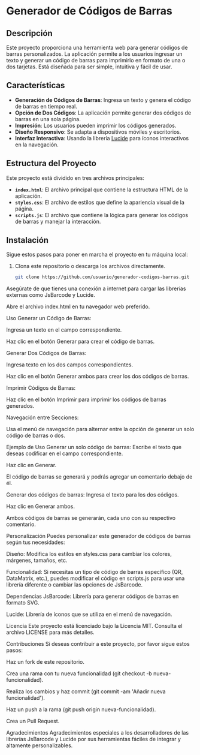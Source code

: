 # Generador de Códigos de Barras

## Descripción

Este proyecto proporciona una herramienta web para generar códigos de barras personalizados. La aplicación permite a los usuarios ingresar un texto y generar un código de barras para imprimirlo en formato de una o dos tarjetas. Está diseñada para ser simple, intuitiva y fácil de usar.

## Características

- **Generación de Códigos de Barras**: Ingresa un texto y genera el código de barras en tiempo real.
- **Opción de Dos Códigos**: La aplicación permite generar dos códigos de barras en una sola página.
- **Impresión**: Los usuarios pueden imprimir los códigos generados.
- **Diseño Responsivo**: Se adapta a dispositivos móviles y escritorios.
- **Interfaz Interactiva**: Usando la librería [Lucide](https://lucide.dev/) para íconos interactivos en la navegación.

## Estructura del Proyecto

Este proyecto está dividido en tres archivos principales:

- **`index.html`**: El archivo principal que contiene la estructura HTML de la aplicación.
- **`styles.css`**: El archivo de estilos que define la apariencia visual de la página.
- **`scripts.js`**: El archivo que contiene la lógica para generar los códigos de barras y manejar la interacción.

## Instalación

Sigue estos pasos para poner en marcha el proyecto en tu máquina local:

1. Clona este repositorio o descarga los archivos directamente.
   
   ```bash
   git clone https://github.com/usuario/generador-codigos-barras.git
Asegúrate de que tienes una conexión a internet para cargar las librerías externas como JsBarcode y Lucide.

Abre el archivo index.html en tu navegador web preferido.

Uso
Generar un Código de Barras:

Ingresa un texto en el campo correspondiente.

Haz clic en el botón Generar para crear el código de barras.

Generar Dos Códigos de Barras:

Ingresa texto en los dos campos correspondientes.

Haz clic en el botón Generar ambos para crear los dos códigos de barras.

Imprimir Códigos de Barras:

Haz clic en el botón Imprimir para imprimir los códigos de barras generados.

Navegación entre Secciones:

Usa el menú de navegación para alternar entre la opción de generar un solo código de barras o dos.

Ejemplo de Uso
Generar un solo código de barras:
Escribe el texto que deseas codificar en el campo correspondiente.

Haz clic en Generar.

El código de barras se generará y podrás agregar un comentario debajo de él.

Generar dos códigos de barras:
Ingresa el texto para los dos códigos.

Haz clic en Generar ambos.

Ambos códigos de barras se generarán, cada uno con su respectivo comentario.

Personalización
Puedes personalizar este generador de códigos de barras según tus necesidades:

Diseño: Modifica los estilos en styles.css para cambiar los colores, márgenes, tamaños, etc.

Funcionalidad: Si necesitas un tipo de código de barras específico (QR, DataMatrix, etc.), puedes modificar el código en scripts.js para usar una librería diferente o cambiar las opciones de JsBarcode.

Dependencias
JsBarcode: Librería para generar códigos de barras en formato SVG.

Lucide: Librería de íconos que se utiliza en el menú de navegación.

Licencia
Este proyecto está licenciado bajo la Licencia MIT. Consulta el archivo LICENSE para más detalles.

Contribuciones
Si deseas contribuir a este proyecto, por favor sigue estos pasos:

Haz un fork de este repositorio.

Crea una rama con tu nueva funcionalidad (git checkout -b nueva-funcionalidad).

Realiza los cambios y haz commit (git commit -am 'Añadir nueva funcionalidad').

Haz un push a la rama (git push origin nueva-funcionalidad).

Crea un Pull Request.

Agradecimientos
Agradecimientos especiales a los desarrolladores de las librerías JsBarcode y Lucide por sus herramientas fáciles de integrar y altamente personalizables.
